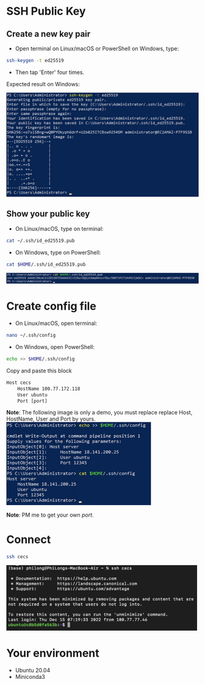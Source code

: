 # SSH Public Key

## Create a new key pair
* Open terminal on Linux/macOS or PowerShell on Windows, type:
```bash
ssh-keygen -t ed25519
```
* Then tap 'Enter' four times.

Expected result on Windows:

<img width="581" alt="image" src="https://github.com/longhoangphi225/VinUni-Server-CECS/blob/main/.github/images/173214087-57db2dd9-59f6-45fc-824a-db565c1eeec8.png">


## Show your public key
* On Linux/macOS, type on terminal:
```bash
cat ~/.ssh/id_ed25519.pub
```

* On Windows, type on PowerShell:
```bash
cat $HOME/.ssh/id_ed25519.pub
```
<img width="790" alt="image" src="https://github.com/longhoangphi225/VinUni-Server-CECS/blob/main/.github/images/173214118-26bde204-f48b-4cc4-8928-0f5ba25bcd7d.png">

# Create config file
* On Linux/macOS, open terminal:
```bash
nano ~/.ssh/config
```
* On Windows, open PowerShell:
```bash
echo >> $HOME/.ssh/config
```

Copy and paste this block
```
Host cecs
    HostName 100.77.172.118
    User ubuntu
    Port [port]
```

**Note**: The following image is only a demo, you must replace replace Host, HostName, User and Port by yours.
<img width="379" alt="image" src="https://github.com/longhoangphi225/VinUni-Server-CECS/blob/main/.github/images/173214236-afab63a4-b14c-4e1f-a1a7-8948d417e0f8.png">

**Note**: PM me to get your own *port*.

# Connect
```bash
ssh cecs
```

<img width="500" alt="image" src="https://github.com/longhoangphi225/VinUni-Server-CECS/blob/main/.github/images/Screen%20Shot%202022-12-15%20at%2015.54.24.png">

# Your environment
* Ubuntu 20.04
* Miniconda3


